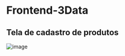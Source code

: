 # Frontend-3Data

## Tela de cadastro de produtos

![image](https://github.com/3-Data/Frontend-3Data/assets/91918988/1b761448-7944-4730-9b92-eae068db91e4)
